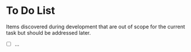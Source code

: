 # To Do List

Items discovered during development that are out of scope for the current task but should be addressed later.

- [ ] ...
